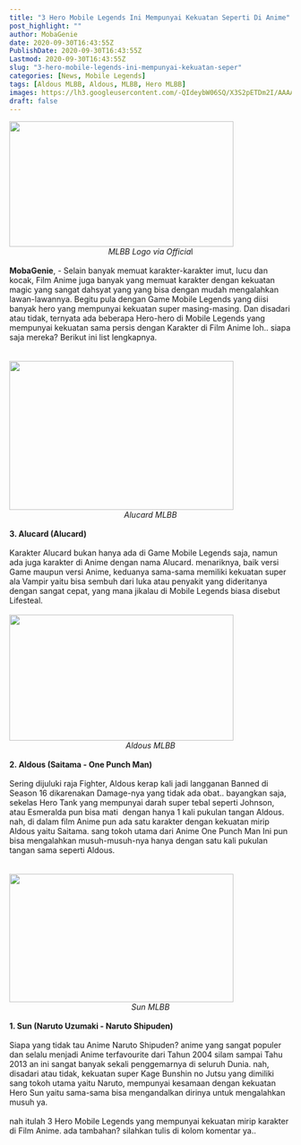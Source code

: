 ```yaml
---
title: "3 Hero Mobile Legends Ini Mempunyai Kekuatan Seperti Di Anime"
post_highlight: ""
author: MobaGenie
date: 2020-09-30T16:43:55Z
PublishDate: 2020-09-30T16:43:55Z
Lastmod: 2020-09-30T16:43:55Z
slug: "3-hero-mobile-legends-ini-mempunyai-kekuatan-seper"
categories: [News, Mobile Legends]
tags: [Aldous MLBB, Aldous, MLBB, Hero MLBB]
images: https://lh3.googleusercontent.com/-QIdeybW06SQ/X3S2pETDm2I/AAAAAAAABUw/3bzpGFvRCCoIIdw8bxj0Lx7622ycfdK2wCLcBGAsYHQ/s1600/IMG_ORG_1601484333856.jpeg
draft: false
---
```

<div><div text-align: center;"><a href="https://lh3.googleusercontent.com/-QIdeybW06SQ/X3S2pETDm2I/AAAAAAAABUw/3bzpGFvRCCoIIdw8bxj0Lx7622ycfdK2wCLcBGAsYHQ/s1600/IMG_ORG_1601484333856.jpeg"  ><img  src="https://lh3.googleusercontent.com/-QIdeybW06SQ/X3S2pETDm2I/AAAAAAAABUw/3bzpGFvRCCoIIdw8bxj0Lx7622ycfdK2wCLcBGAsYHQ/s1600/IMG_ORG_1601484333856.jpeg"  width="400" height="224"  ></a></div><div style="text-align: center;"><i>MLBB Logo via Officia</i>l</div><br>
</div><div><b>MobaGenie</b>, - Selain banyak memuat karakter-karakter imut, lucu dan kocak, Film Anime juga banyak yang memuat karakter dengan kekuatan magic yang sangat dahsyat yang yang bisa dengan mudah mengalahkan lawan-lawannya. Begitu pula dengan Game Mobile Legends yang diisi banyak hero yang mempunyai kekuatan super masing-masing. Dan disadari atau tidak, ternyata ada beberapa Hero-hero di Mobile Legends yang mempunyai kekuatan sama persis dengan Karakter di Film Anime loh.. siapa saja mereka? Berikut ini list lengkapnya.</div><div><br>
</div><div><br>
</div><div><div text-align: center;"><a href="https://lh3.googleusercontent.com/-Bz1A32yq0D4/X3UX3Hj1xjI/AAAAAAAABVM/fvQjhWALuPQcTExIMqTybKZUiyAj3WG4wCLcBGAsYHQ/s1600/IMG_ORG_1601509240832.jpeg"  ><img  src="https://lh3.googleusercontent.com/-Bz1A32yq0D4/X3UX3Hj1xjI/AAAAAAAABVM/fvQjhWALuPQcTExIMqTybKZUiyAj3WG4wCLcBGAsYHQ/s1600/IMG_ORG_1601509240832.jpeg"  width="400" height="266"  ></a></div><div style="text-align: center;"><i>Alucard MLBB</i></div></div><div><br>
</div><div><b>3. Alucard (Alucard)&nbsp;</b></div><div><br>
</div><div>Karakter Alucard bukan hanya ada di Game Mobile Legends saja, namun ada juga karakter di Anime dengan nama Alucard. menariknya, baik versi Game maupun versi Anime, keduanya sama-sama memiliki kekuatan super ala Vampir yaitu bisa sembuh dari luka atau penyakit yang dideritanya dengan sangat cepat, yang mana jikalau di Mobile Legends biasa disebut Lifesteal.&nbsp;</div><div><br>
</div><div><div text-align: center;"><a href="https://lh3.googleusercontent.com/-G44MSDH23s4/X3UfQ9hMUmI/AAAAAAAABVo/RbWAcxlQ-jofwifIY6vzvVTYObO_IQHBACLcBGAsYHQ/s1600/IMG_ORG_1601509299075.jpeg"  ><img  src="https://lh3.googleusercontent.com/-G44MSDH23s4/X3UfQ9hMUmI/AAAAAAAABVo/RbWAcxlQ-jofwifIY6vzvVTYObO_IQHBACLcBGAsYHQ/s1600/IMG_ORG_1601509299075.jpeg"  width="400" height="225"  ></a></div><div style="text-align: center;"><i>Aldous MLBB</i></div><br>
</div><div><b>2. Aldous (Saitama - One Punch Man)</b>&nbsp;</div><div><br>
</div><div>Sering dijuluki raja Fighter, Aldous kerap kali jadi langganan Banned di Season 16 dikarenakan Damage-nya yang tidak ada obat.. bayangkan saja, sekelas Hero Tank yang mempunyai darah super tebal seperti Johnson, atau Esmeralda pun bisa mati&nbsp; dengan hanya 1 kali pukulan tangan Aldous. nah, di dalam film Anime pun ada satu karakter dengan kekuatan mirip Aldous yaitu Saitama. sang tokoh utama dari Anime One Punch Man Ini pun bisa mengalahkan musuh-musuh-nya hanya dengan satu kali pukulan tangan sama seperti Aldous.&nbsp;</div><div><br>
</div><div><br>
</div><div><div text-align: center;"><a href="https://lh3.googleusercontent.com/-xny-pOTbV7s/X3UfSJYvC5I/AAAAAAAABVs/4dQuHOnsqdwT4CAnDtwwMQlc5YezPLm1ACLcBGAsYHQ/s1600/IMG_ORG_1601509519262.jpeg"  ><img  src="https://lh3.googleusercontent.com/-xny-pOTbV7s/X3UfSJYvC5I/AAAAAAAABVs/4dQuHOnsqdwT4CAnDtwwMQlc5YezPLm1ACLcBGAsYHQ/s1600/IMG_ORG_1601509519262.jpeg"  width="400" height="229"  ></a></div><div style="text-align: center;"><i>Sun MLBB</i></div></div><div><br>
</div><div><b>1. Sun (Naruto Uzumaki - Naruto Shipuden)&nbsp;</b></div><div><br>
</div><div>Siapa yang tidak tau Anime Naruto Shipuden? anime yang sangat populer dan selalu menjadi Anime terfavourite dari Tahun 2004 silam sampai Tahu&nbsp; 2013 an ini sangat banyak sekali penggemarnya di seluruh Dunia. nah, disadari atau tidak, kekuatan super Kage Bunshin no Jutsu yang dimiliki sang tokoh utama yaitu Naruto, mempunyai kesamaan dengan kekuatan Hero Sun yaitu sama-sama bisa mengandalkan dirinya untuk mengalahkan musuh ya.&nbsp;</div><div><br>
</div><div>nah itulah 3 Hero Mobile Legends yang mempunyai kekuatan mirip karakter di Film Anime. ada tambahan? silahkan tulis di kolom komentar ya..&nbsp;</div><div><br>
</div>